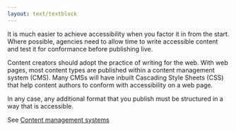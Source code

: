 ```yaml
---
layout: text/textblock
---
```


It is much easier to achieve accessibility when you factor it in from the start. Where possible, agencies need to allow time to write accessible content and test it for conformance before publishing live.

Content creators should adopt the practice of writing for the web. With web pages, most content types are published within a content management system (CMS). Many CMSs will have inbuilt Cascading Style Sheets (CSS) that help content authors to conform with accessibility on a web page.

In any case, any additional format that you publish must be structured in a way that is accessible.

See [Content management systems]()
